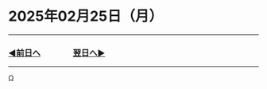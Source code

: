 # 2025年02月25日（月）

---

### [◀️前日へ](https://github.com/yuasys/chatty-journal/blob/main/2025/02/2025-02-24.md)&emsp;&emsp;&emsp;&emsp;[翌日へ▶️](https://github.com/yuasys/chatty-journal/blob/main/2025/02/2025-02-26.md)

---
Ω
